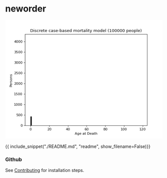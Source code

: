 # neworder

![Mortality histogram](examples/img/mortality_hist_100k_noloop.gif)

{{ include_snippet("./README.md", "readme", show_filename=False)}}

### Github

See [Contributing](./developer.md) for installation steps.
